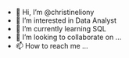 - 👋 Hi, I’m @christineliony
- 👀 I’m interested in Data Analyst
- 🌱 I’m currently learning SQL
- 💞️ I’m looking to collaborate on ...
- 📫 How to reach me ...

<!---
christineliony/christineliony is a ✨ special ✨ repository because its `README.md` (this file) appears on your GitHub profile.
You can click the Preview link to take a look at your changes.
--->
